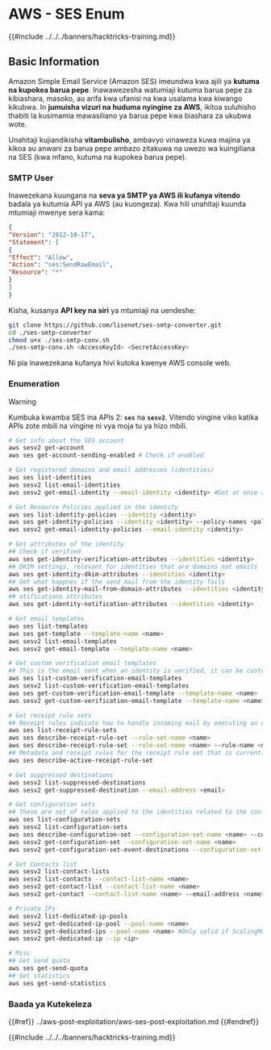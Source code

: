 # AWS - SES Enum

{{#include ../../../banners/hacktricks-training.md}}

## Basic Information

Amazon Simple Email Service (Amazon SES) imeundwa kwa ajili ya **kutuma na kupokea barua pepe**. Inawawezesha watumiaji kutuma barua pepe za kibiashara, masoko, au arifa kwa ufanisi na kwa usalama kwa kiwango kikubwa. In **jumuisha vizuri na huduma nyingine za AWS**, ikitoa suluhisho thabiti la kusimamia mawasiliano ya barua pepe kwa biashara za ukubwa wote.

Unahitaji kujiandikisha **vitambulisho**, ambavyo vinaweza kuwa majina ya kikoa au anwani za barua pepe ambazo zitakuwa na uwezo wa kuingiliana na SES (kwa mfano, kutuma na kupokea barua pepe).

### SMTP User

Inawezekana kuungana na **seva ya SMTP ya AWS ili kufanya vitendo** badala ya kutumia API ya AWS (au kuongeza). Kwa hili unahitaji kuunda mtumiaji mwenye sera kama:
```json
{
"Version": "2012-10-17",
"Statement": [
{
"Effect": "Allow",
"Action": "ses:SendRawEmail",
"Resource": "*"
}
]
}
```
Kisha, kusanya **API key na siri** ya mtumiaji na uendeshe:
```bash
git clone https://github.com/lisenet/ses-smtp-converter.git
cd ./ses-smtp-converter
chmod u+x ./ses-smtp-conv.sh
./ses-smtp-conv.sh <AccessKeyId> <SecretAccessKey>
```
Ni pia inawezekana kufanya hivi kutoka kwenye AWS console web.

### Enumeration

> [!WARNING]
> Kumbuka kwamba SES ina APIs 2: **`ses`** na **`sesv2`**. Vitendo vingine viko katika APIs zote mbili na vingine ni vya moja tu ya hizo mbili.
```bash
# Get info about the SES account
aws sesv2 get-account
aws ses get-account-sending-enabled # Check if enabled

# Get registered domains and email addresses (identities)
aws ses list-identities
aws sesv2 list-email-identities
aws sesv2 get-email-identity --email-identity <identity> #Get at once all the attributes

# Get Resource Policies applied in the identity
aws ses list-identity-policies --identity <identity>
aws ses get-identity-policies --identity <identity> --policy-names <policy>
aws sesv2 get-email-identity-policies --email-identity <identity>

# Get attributes of the identity
## Check if verified
aws ses get-identity-verification-attributes --identities <identity>
## DKIM settings, relevant for identities that are domains not emails
aws ses get-identity-dkim-attributes --identities <identity>
## Get what happnes if the send mail from the identity fails
aws ses get-identity-mail-from-domain-attributes --identities <identity>
## otifications attributes
aws ses get-identity-notification-attributes --identities <identity>

# Get email templates
aws ses list-templates
aws ses get-template --template-name <name>
aws sesv2 list-email-templates
aws sesv2 get-email-template --template-name <name>

# Get custom verification email templates
## This is the email sent when an identity is verified, it can be customized
aws ses list-custom-verification-email-templates
aws sesv2 list-custom-verification-email-templates
aws ses get-custom-verification-email-template --template-name <name>
aws sesv2 get-custom-verification-email-template --template-name <name>

# Get receipt rule sets
## Receipt rules indicate how to handle incoming mail by executing an ordered list of actions
aws ses list-receipt-rule-sets
aws ses describe-receipt-rule-set --rule-set-name <name>
aws ses describe-receipt-rule-set --rule-set-name <name> --rule-name <name>
## Metadata and receipt rules for the receipt rule set that is currently active
aws ses describe-active-receipt-rule-set

# Get suppressed destinations
aws sesv2 list-suppressed-destinations
aws sesv2 get-suppressed-destination --email-address <email>

# Get configuration sets
## These are set of rules applied to the identities related to the configuration set
aws ses list-configuration-sets
aws sesv2 list-configuration-sets
aws ses describe-configuration-set --configuration-set-name <name> --configuration-set-attribute-names eventDestinations trackingOptions deliveryOptions reputationOptions
aws sesv2 get-configuration-set --configuration-set-name <name>
aws sesv2 get-configuration-set-event-destinations --configuration-set-name <name>

# Get Contacts list
aws sesv2 list-contact-lists
aws sesv2 list-contacts --contact-list-name <name>
aws sesv2 get-contact-list --contact-list-name <name>
aws sesv2 get-contact --contact-list-name <name> --email-address <name>

# Private IPs
aws sesv2 list-dedicated-ip-pools
aws sesv2 get-dedicated-ip-pool --pool-name <name>
aws sesv2 get-dedicated-ips --pool-name <name> #Only valid if ScalingMode is Standard
aws sesv2 get-dedicated-ip --ip <ip>

# Misc
## Get send quota
aws ses get-send-quota
## Get statistics
aws ses get-send-statistics
```
### Baada ya Kutekeleza

{{#ref}}
../aws-post-exploitation/aws-ses-post-exploitation.md
{{#endref}}

{{#include ../../../banners/hacktricks-training.md}}
